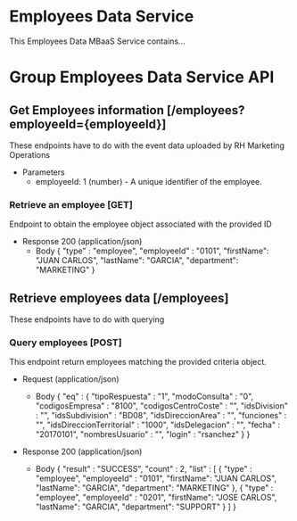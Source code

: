 # Employees Data Service

This Employees Data MBaaS Service contains...

# Group Employees Data Service API

## Get Employees information [/employees?employeeId={employeeId}]
These endpoints have to do with the event data uploaded by RH Marketing Operations

+ Parameters
    + employeeId: 1 (number) - A unique identifier of the employee.

### Retrieve an employee [GET]
Endpoint to obtain the employee object associated with the provided ID
+ Response 200 (application/json)
    + Body
            {
                "type" : "employee",
                "employeeId" : "0101",
                "firstName": "JUAN CARLOS",
                "lastName": "GARCIA",
                "department": "MARKETING"
            }

## Retrieve employees data [/employees]
These endpoints have to do with querying

### Query employees [POST]
This endpoint return employees matching the provided criteria object.

+ Request (application/json)
    + Body
            {
               "eq" : {
                 "tipoRespuesta" : "1",
                 "modoConsulta" : "0",
                 "codigosEmpresa" : "8100",
                 "codigosCentroCoste" : "",
                 "idsDivision" : "",
                 "idsSubdivision" : "BD08",
                 "idsDireccionArea" : "",
                 "funciones" : "",
                 "idsDireccionTerritorial" : "1000",
                 "idsDelegacion" : "",
                 "fecha" : "20170101",
                 "nombresUsuario" : "",
                 "login" : "rsanchez"
               }
            }

+ Response 200 (application/json)
    + Body
            {
              "result" : "SUCCESS",
              "count" : 2,
              "list" : [
                {
                    "type" : "employee",
                    "employeeId" : "0101",
                    "firstName": "JUAN CARLOS",
                    "lastName": "GARCIA",
                    "department": "MARKETING"
                },
                {
                  "type" : "employee",
                  "employeeId" : "0201",
                  "firstName": "JOSE CARLOS",
                  "lastName": "GARCIA",
                  "department": "SUPPORT"
                }
              ]
            }
